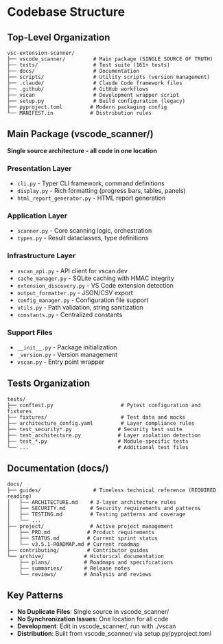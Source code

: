 # Codebase Structure

## Top-Level Organization
```
vsc-extension-scanner/
├── vscode_scanner/         # Main package (SINGLE SOURCE OF TRUTH)
├── tests/                  # Test suite (161+ tests)
├── docs/                   # Documentation
├── scripts/                # Utility scripts (version management)
├── .claude/                # Claude Code framework files
├── .github/                # GitHub workflows
├── vscan                   # Development wrapper script
├── setup.py                # Build configuration (legacy)
├── pyproject.toml         # Modern packaging config
└── MANIFEST.in            # Distribution rules
```

## Main Package (vscode_scanner/)
**Single source architecture - all code in one location**

### Presentation Layer
- `cli.py` - Typer CLI framework, command definitions
- `display.py` - Rich formatting (progress bars, tables, panels)
- `html_report_generator.py` - HTML report generation

### Application Layer
- `scanner.py` - Core scanning logic, orchestration
- `types.py` - Result dataclasses, type definitions

### Infrastructure Layer
- `vscan_api.py` - API client for vscan.dev
- `cache_manager.py` - SQLite caching with HMAC integrity
- `extension_discovery.py` - VS Code extension detection
- `output_formatter.py` - JSON/CSV export
- `config_manager.py` - Configuration file support
- `utils.py` - Path validation, string sanitization
- `constants.py` - Centralized constants

### Support Files
- `__init__.py` - Package initialization
- `_version.py` - Version management
- `vscan.py` - Entry point wrapper

## Tests Organization
```
tests/
├── conftest.py                      # Pytest configuration and fixtures
├── fixtures/                        # Test data and mocks
├── architecture_config.yaml         # Layer compliance rules
├── test_security*.py               # Security test suite
├── test_architecture.py            # Layer violation detection
├── test_*.py                       # Module-specific tests
└── ...                             # Additional test files
```

## Documentation (docs/)
```
docs/
├── guides/                 # Timeless technical reference (REQUIRED reading)
│   ├── ARCHITECTURE.md    # 3-layer architecture rules
│   ├── SECURITY.md        # Security requirements and patterns
│   ├── TESTING.md         # Testing patterns and coverage
│   └── ...
├── project/               # Active project management
│   ├── PRD.md            # Product requirements
│   ├── STATUS.md         # Current sprint status
│   └── v3.5.1-ROADMAP.md # Current roadmap
├── contributing/         # Contributor guides
└── archive/             # Historical documentation
    ├── plans/           # Roadmaps and specifications
    ├── summaries/       # Release notes
    └── reviews/         # Analysis and reviews
```

## Key Patterns
- **No Duplicate Files**: Single source in vscode_scanner/
- **No Synchronization Issues**: One location for all code
- **Development**: Edit in vscode_scanner/, run with ./vscan
- **Distribution**: Built from vscode_scanner/ via setup.py/pyproject.toml
